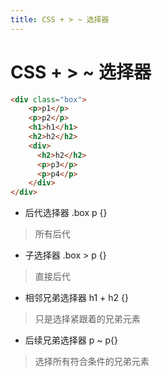 ```yaml
---
title: CSS + > ~ 选择器
---
```


# CSS + > ~ 选择器

```html
<div class="box">
    <p>p1</p>
    <p>p2</p>
    <h1>h1</h1>
    <h2>h2</h2>
    <div>
      <h2>h2</h2>
      <p>p3</p>
      <p>p4</p>
    </div>    
</div>
```
- 后代选择器 .box p {}
> 所有后代
- 子选择器 .box > p {}
> 直接后代
- 相邻兄弟选择器 h1 + h2 {}
> 只是选择紧跟着的兄弟元素
- 后续兄弟选择器 p ~ p{}
> 选择所有符合条件的兄弟元素
